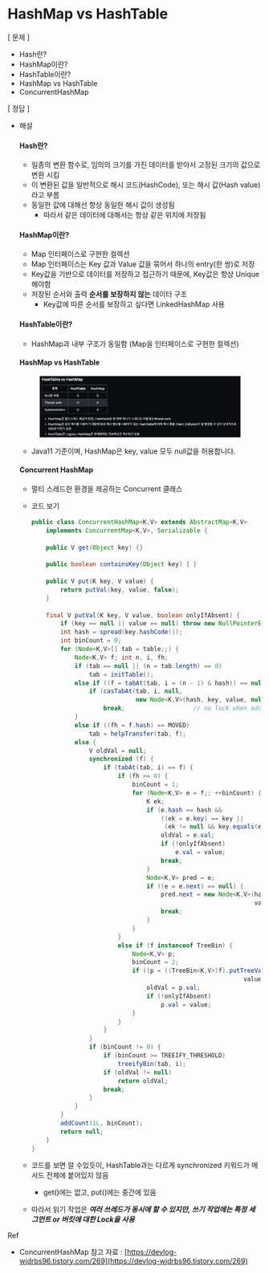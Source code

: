# HashMap vs HashTable

\[ 문제 ]

* Hash란?
* HashMap이란?
* HashTable이란?
* HashMap vs HashTable
* ConcurrentHashMap

\[ 정답 ]

*   해설

    #### Hash란?

    * 일종의 변환 함수로, 임의의 크기를 가진 데이터를 받아서 고정된 크기의 값으로 변환 시킴
    * 이 변환된 값을 일반적으로 해시 코드(HashCode), 또는 해시 값(Hash value)라고 부름
    * 동일한 값에 대해선 항상 동일한 해시 값이 생성됨
      * 따라서 같은 데이터에 대해서는 항상 같은 위치에 저장됨

    #### HashMap이란?

    * Map 인터페이스로 구현한 컬렉션
    * Map 인터페이스는 Key 값과 Value 값을 묶어서 하나의 entry(한 쌍)로 저장
    * Key값을 기반으로 데이터를 저장하고 접근하기 때문에, Key값은 항상 Unique 해야함
    * 저장된 순서와 출력 **순서를 보장하지 않는** 데이터 구조
      * Key값에 따른 순서를 보장하고 싶다면 LinkedHashMap 사용

    #### HashTable이란?

    * HashMap과 내부 구조가 동일함 (Map을 인터페이스로 구현한 컬렉션)

    #### HashMap vs HashTable

    <figure><img src="../../../../.gitbook/assets/image (2) (1) (1) (1) (1) (1).png" alt=""><figcaption></figcaption></figure>

    * Java11 기준이며, HashMap은 key, value 모두 null값을 허용합니다.

    #### Concurrent HashMap

    * 멀티 스레드한 환경을 제공하는 Concurrent 클래스
    *   코드 보기

        ```java
        public class ConcurrentHashMap<K,V> extends AbstractMap<K,V>
            implements ConcurrentMap<K,V>, Serializable {

            public V get(Object key) {}

            public boolean containsKey(Object key) { }

            public V put(K key, V value) {
                return putVal(key, value, false);
            }

            final V putVal(K key, V value, boolean onlyIfAbsent) {
                if (key == null || value == null) throw new NullPointerException();
                int hash = spread(key.hashCode());
                int binCount = 0;
                for (Node<K,V>[] tab = table;;) {
                    Node<K,V> f; int n, i, fh;
                    if (tab == null || (n = tab.length) == 0)
                        tab = initTable();
                    else if ((f = tabAt(tab, i = (n - 1) & hash)) == null) {
                        if (casTabAt(tab, i, null,
                                     new Node<K,V>(hash, key, value, null)))
                            break;                   // no lock when adding to empty bin
                    }
                    else if ((fh = f.hash) == MOVED)
                        tab = helpTransfer(tab, f);
                    else {
                        V oldVal = null;
                        synchronized (f) {
                            if (tabAt(tab, i) == f) {
                                if (fh >= 0) {
                                    binCount = 1;
                                    for (Node<K,V> e = f;; ++binCount) {
                                        K ek;
                                        if (e.hash == hash &&
                                            ((ek = e.key) == key ||
                                             (ek != null && key.equals(ek)))) {
                                            oldVal = e.val;
                                            if (!onlyIfAbsent)
                                                e.val = value;
                                            break;
                                        }
                                        Node<K,V> pred = e;
                                        if ((e = e.next) == null) {
                                            pred.next = new Node<K,V>(hash, key,
                                                                      value, null);
                                            break;
                                        }
                                    }
                                }
                                else if (f instanceof TreeBin) {
                                    Node<K,V> p;
                                    binCount = 2;
                                    if ((p = ((TreeBin<K,V>)f).putTreeVal(hash, key,
                                                                   value)) != null) {
                                        oldVal = p.val;
                                        if (!onlyIfAbsent)
                                            p.val = value;
                                    }
                                }
                            }
                        }
                        if (binCount != 0) {
                            if (binCount >= TREEIFY_THRESHOLD)
                                treeifyBin(tab, i);
                            if (oldVal != null)
                                return oldVal;
                            break;
                        }
                    }
                }
                addCount(1L, binCount);
                return null;
            }
        }
        ```
    * 코드를 보면 알 수있듯이, HashTable과는 다르게 synchronized 키워드가 메서드 전체에 붙어있지 않음
      * get()에는 없고, put()에는 중간에 있음
    * 따라서 읽기 작업은 _**여러 쓰레드가 동시에 할 수 있지만, 쓰기 작업에는 특정 세그먼트 or 버킷에 대한 Lock을 사용**_

Ref

* ConcurrentHashMap 참고 자료 : [https://devlog-wjdrbs96.tistory.com/269](https://devlog-wjdrbs96.tistory.com/269)
